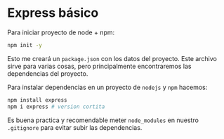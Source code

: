 # Express básico

Para iniciar proyecto de node + npm:

```bash
npm init -y
```

Esto me creará un `package.json` con los datos del proyecto. Este archivo sirve para varias cosas, pero principalmente encontraremos las dependencias del proyecto.

Para instalar dependencias en un proyecto de `nodejs` y `npm` hacemos:
```bash
npm install express
npm i express # version cortita
```

Es buena practica y recomendable meter `node_modules` en nuestro `.gitignore` para evitar subir las dependencias.